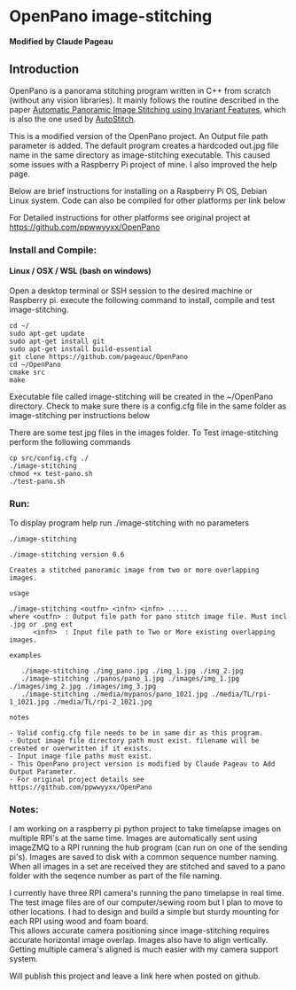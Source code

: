 # OpenPano image-stitching
#### Modified by Claude Pageau

## Introduction
OpenPano is a panorama stitching program written in C++ from scratch (without any vision libraries). It mainly follows the routine
described in the paper [Automatic Panoramic Image Stitching using Invariant Features](http://matthewalunbrown.com/papers/ijcv2007.pdf),
which is also the one used by [AutoStitch](http://matthewalunbrown.com/autostitch/autostitch.html).

This is a modified version of the OpenPano project. An Output file path parameter is added.  The default program creates
a hardcoded out.jpg file name in the same directory as image-stitching executable.  This caused some issues with a Raspberry Pi
project of mine.  I also improved the help page.  

Below are brief instructions for installing on a Raspberry Pi OS, Debian Linux system.  Code can also be compiled
for other platforms per link below

For Detailed instructions for other platforms see original project at https://github.com/ppwwyyxx/OpenPano

### Install and Compile:
#### Linux / OSX / WSL (bash on windows)

Open a desktop terminal or SSH session to the desired machine or Raspberry pi.
execute the following command to install, compile and test image-stitching.

```
cd ~/
sudo apt-get update
sudo apt-get install git
sudo apt-get install build-essential
git clone https://github.com/pageauc/OpenPano
cd ~/OpenPano
cmake src
make
```

Executable file called image-stitching will be created in the ~/OpenPano directory.
Check to make sure there is a config.cfg file in the same folder as image-stitching
per instructions below

There are some test jpg files in the images folder. To Test image-stitching
perform the following commands

```
cp src/config.cfg ./
./image-stitching
chmod +x test-pano.sh
./test-pano.sh
``` 
 
 
### Run:
To display program help run ./image-stitching with no parameters


```
./image-stitching

./image-stitching version 0.6

Creates a stitched panoramic image from two or more overlapping images.

usage

./image-stitching <outfn> <infn> <infn> .....
where <outfn> : Output file path for pano stitch image file. Must incl .jpg or .png ext
      <infn>  : Input file path to Two or More existing overlapping images.

examples

   ./image-stitching ./img_pano.jpg ./img_1.jpg ./img_2.jpg
   ./image-stitching ./panos/pano_1.jpg ./images/img_1.jpg ./images/img_2.jpg ./images/img_3.jpg
   ./image-stitching ./media/mypanos/pano_1021.jpg ./media/TL/rpi-1_1021.jpg ./media/TL/rpi-2_1021.jpg

notes

- Valid config.cfg file needs to be in same dir as this program.
- Output image file directory path must exist. filename will be created or overwritten if it exists.
- Input image file paths must exist.
- This OpenPano project version is modified by Claude Pageau to Add Output Parameter.
- For original project details see https://github.com/ppwwyyxx/OpenPano

```

### Notes:

I am working on a raspberry pi python project to take timelapse images on multiple RPI's at the same time. Images are automatically
sent using imageZMQ to a RPI running the hub program (can run on one of the sending pi's). 
Images are saved to disk with a common sequence number naming.  When all images in a set are received 
they are stitched and saved to a pano folder with the seqence number as part of the file naming.

I currently have three RPI camera's running the pano timelapse in real time.  
The test image files are of our computer/sewing room
but I plan to move to other locations.
I had to design and build a simple but sturdy mounting for each RPI using wood and foam board.  
This allows accurate camera positioning since image-stitching 
requires accurate horizontal image overlap. Images also have to align vertically.
Getting multiple camera's aligned is much easier with my camera support system.

Will publish this project and leave a link here when posted on github. 

